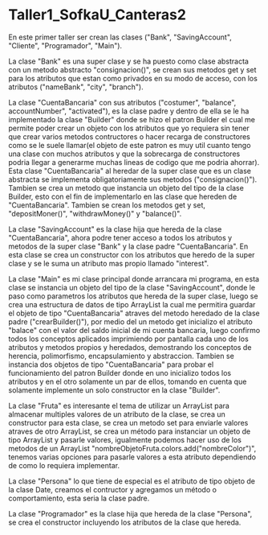 # Taller1_SofkaU_Canteras2

En este primer taller ser crean las clases ("Bank", "SavingAccount", "Cliente", "Programador", "Main").

La clase "Bank" es una super clase y se ha puesto como clase abstracta con un metodo abstracto "consignacion()", se crean
sus metodos get y set para los atributos que estan como privados en su modo de acceso, con los atributos ("nameBank",
"city", "branch").

La clase "CuentaBancaria" con sus atributos ("costumer", "balance", accountNumber", "activated"), es la clase padre y dentro
de ella se le ha implementado la clase "Builder" donde se hizo el patron Builder el cual me permite poder crear un objeto con
los atributos que yo requiera sin tener que crear varios metodos contructores o hacer recarga de constructores como se le suele llamar(el objeto de este patron es muy util cuanto tengo una clase con muchos atributos y que la sobrecarga de constructores podria llegar a generarme muchas lineas de codigo que me podria ahorrar). Esta clase "CuentaBancaria" al heredar de la super clase que es un clase abstracta se implementa obligatoriamente sus metodos ("consignacion()"). Tambien se crea un metodo que instancia un objeto del tipo de la clase Builder, esto con el fin de implementarlo en las clase que hereden de "CuentaBancaria". Tambien se crean los metodos get y set, "depositMoner()", "withdrawMoney()" y "balance()".

La clase "SavingAccount" es la clase hija que hereda de la clase "CuentaBancaria", ahora podre tener acceso a todos los
atributos y metodos de la super clase "Bank" y la clase padre "CuentaBancaria". En esta clase se crea un constructor con
los atributos que heredo de la super clase y se le suma un atributo mas propio llamado "interest".

La clase "Main" es mi clase principal donde arrancara mi programa, en esta clase se instancia un objeto del tipo de la
clase "SavingAccount", donde le paso como parametros los atributos que hereda de la super clase, luego se crea una estructura
de datos de tipo ArrayList la cual me permitira guardar el objeto de tipo "CuentaBancaria" atraves del metodo heredado de la
clase padre ("crearBuilder()"), por medio del un metodo get inicializo el atributo "balace" con el valor del saldo inicial de
mi cuenta bancaria, luego confirmo todos los conceptos aplicados imprimiendo por pantalla cada uno de los atributos y metodos
propios y heredados, demostrando los conceptos de herencia, polimorfismo, encapsulamiento y abstraccion. Tambien se instancia dos objetos de tipo "CuentaBancaria" para probar el funcionamiento del patron Builder donde en uno inicializo todos los atributos y en el otro solamente un par de ellos, tomando en cuenta que solamente implemente un solo constructor en la clase "Builder".

La clase "Fruta" es interesante el tema de utilizar un ArrayList para almacenar multiples valores de un atributo de la clase, se crea un constructor para esta clase, se crea un metodo set para enviarle valores atraves de otro ArrayList, se crea un método para instanciar un objeto de tipo ArrayList y pasarle valores, igualmente podemos hacer uso de los metodos de un ArrayList "nombreObjetoFruta.colors.add("nombreColor")", tenemos varias opciones para pasarle valores a esta atributo dependiendo de como lo requiera implementar.

La clase "Persona" lo que tiene de especial es el atributo de tipo objeto de la clase Date, creamos el contructor y agregamos un método o comportamiento, esta seria la clase padre.

La clase "Programador" es la clase hija que hereda de la clase "Persona", se crea el constructor incluyendo los atributos de la clase que hereda.
